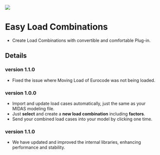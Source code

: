 ![](https://hubs.ly/Q02hxv9c0)

# Easy Load Combinations

- Create Load Combinations with convertible and comfortable Plug-in.

## Details

### version 1.1.0

- Fixed the issue where Moving Load of Eurocode was not being loaded.

### version 1.0.0

- Import and update load cases automatically, just the same as your MIDAS modeling file.
- Just **select** and create a **new load combination** including **factors**.
- Send your combined load cases into your model by clicking one time.

### version 1.1.0

- We have updated and improved the internal libraries, enhancing performance and stability.
